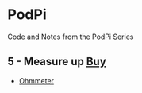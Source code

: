 # PodPi
Code and Notes from the PodPi Series

## 5 - Measure up [Buy](https://podpi.myshopify.com/products/module-5-measure-up)
 - [Ohmmeter](ohmmeter.js)
